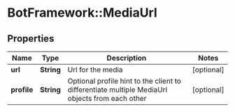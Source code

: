 # BotFramework::MediaUrl

## Properties
Name | Type | Description | Notes
------------ | ------------- | ------------- | -------------
**url** | **String** | Url for the media | [optional] 
**profile** | **String** | Optional profile hint to the client to differentiate multiple MediaUrl objects from each other | [optional] 

